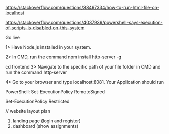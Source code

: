 https://stackoverflow.com/questions/38497334/how-to-run-html-file-on-localhost

https://stackoverflow.com/questions/4037939/powershell-says-execution-of-scripts-is-disabled-on-this-system


Go live

1> Have Node.js installed in your system.

2> In CMD, run the command npm install http-server -g

cd frontend
3> Navigate to the specific path of your file folder in CMD and run the command http-server

4> Go to your browser and type localhost:8081. Your Application should run

PowerShell:
Set-ExecutionPolicy RemoteSigned

Set-ExecutionPolicy Restricted


// website layout plan
1. landing page (login and register)
2. dashboard (show assignments)